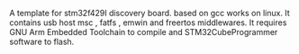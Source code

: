 A template for stm32f429I discovery board.
based on gcc works on linux.
It contains usb host msc , fatfs , emwin and freertos middlewares.
It requires GNU Arm Embedded Toolchain to compile and STM32CubeProgrammer software to flash.
